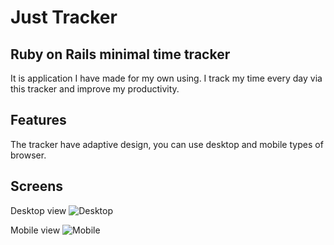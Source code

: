# Just Tracker

## Ruby on Rails minimal time tracker

It is application I have made for my own using. I track my time every day via this tracker and improve my productivity.

## Features

The tracker have adaptive design, you can use desktop and mobile types of browser.

## Screens

Desktop view
![Desktop](https://cloud.githubusercontent.com/assets/14085661/26036087/030b8c5e-38e0-11e7-94ec-e46854ce28c6.png)

Mobile view
![Mobile](https://cloud.githubusercontent.com/assets/14085661/26036088/030b84c0-38e0-11e7-9c61-1637614c6493.png)
